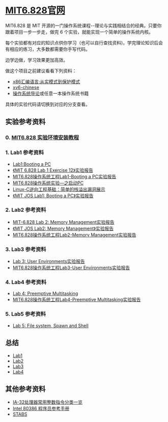 # [MIT6.828官网](https://pdos.csail.mit.edu/6.828/2018/schedule.html)
MIT6.828 是 MIT 开源的一门操作系统课程--理论与实践相结合的经典。只要你跟着项目一步一步走，做完 6 个实验，就能实现一个简单的操作系统内核。

每个实验都有对应的知识点供你学习（也可以自行查找资料)，学完理论知识后会有相应的练习，大多数都需要你手写代码。

边学边做，学习效果更加高效。

做这个项目之前建议看看下列资料：
* [x86汇编语言:从实模式到保护模式](https://github.com/woai3c/recommended-books/blob/master/%E7%BC%96%E7%A8%8B%E8%AF%AD%E8%A8%80/x86%E6%B1%87%E7%BC%96%E8%AF%AD%E8%A8%80%20%20%E4%BB%8E%E5%AE%9E%E6%A8%A1%E5%BC%8F%E5%88%B0%E4%BF%9D%E6%8A%A4%E6%A8%A1%E5%BC%8F%E5%AE%8C%E6%95%B4%E7%89%88.pdf)
* [xv6-chinese](https://github.com/woai3c/recommended-books/blob/master/%E6%93%8D%E4%BD%9C%E7%B3%BB%E7%BB%9F/xv6-chinese.pdf)
* [操作系统导论](https://book.douban.com/subject/33463930/)或任意一本操作系统书籍

具体的实验代码请切换到对应的分支查看。

## 实验参考资料
### 0. [MIT6.828 实验环境安装教程](https://github.com/woai3c/MIT6.828/blob/master/docs/install.md)
### 1. Lab1 参考资料
* [Lab1:Booting a PC](https://www.cnblogs.com/gatsby123/p/9759153.html)
* [《MIT 6.828 Lab 1 Exercise 12》实验报告](https://www.cnblogs.com/wuhualong/p/lab01_exercise12_print_more_info.html)
* [MIT6.828操作系统工程Lab1-Booting a PC实验报告](https://blog.codedragon.tech/2017/12/09/MIT6-828%E6%93%8D%E4%BD%9C%E7%B3%BB%E7%BB%9F%E5%B7%A5%E7%A8%8BLab1-Booting-a-PC%E5%AE%9E%E9%AA%8C%E6%8A%A5%E5%91%8A/)
* [MIT6.828操作系统实验—之启动PC](https://liu-jianhao.github.io/2018/08/mit6.828%E6%93%8D%E4%BD%9C%E7%B3%BB%E7%BB%9F%E5%AE%9E%E9%AA%8C%E4%B9%8B%E5%90%AF%E5%8A%A8pc/)
* [Linux-C逆向工程基础：简单的栈溢出漏洞展示](http://www.xumenger.com/linux-c-asm-5-20180606/)
* [《MIT JOS Lab1: Booting a PC》实验报告](https://blog.csdn.net/qq_32473685/article/details/93626548#9.4%20%C2%A0%E8%BE%93%E5%87%BA%E5%AF%84%E5%AD%98%E5%99%A8eip%E8%B0%83%E7%94%A8%E5%87%BD%E6%95%B0%E7%9A%84%E8%A1%8C%E5%8F%B7)

### 2. Lab2 参考资料
* [MIT-6.828 Lab 2: Memory Management实验报告](https://www.cnblogs.com/gatsby123/p/9832223.html)
* [《MIT JOS Lab2: Memory Management》实验报告](https://blog.csdn.net/qq_32473685/article/details/99625128)
* [MIT6.828操作系统工程Lab2-Memory Management实验报告](https://blog.codedragon.tech/2018/02/20/MIT6-828%E6%93%8D%E4%BD%9C%E7%B3%BB%E7%BB%9F%E5%B7%A5%E7%A8%8BLab2-Memory-Management%E5%AE%9E%E9%AA%8C%E6%8A%A5%E5%91%8A/)
### 3. Lab3 参考资料
* [Lab 3: User Environments实验报告](https://www.cnblogs.com/gatsby123/p/9838304.html)
* [MIT6.828操作系统工程Lab3-User Environments实验报告](https://blog.codedragon.tech/2018/02/23/MIT6-828%E6%93%8D%E4%BD%9C%E7%B3%BB%E7%BB%9F%E5%B7%A5%E7%A8%8BLab3-User-Environments%E5%AE%9E%E9%AA%8C%E6%8A%A5%E5%91%8A/)
### 4. Lab4 参考资料
* [Lab 4: Preemptive Multitasking](https://www.cnblogs.com/gatsby123/p/9930630.html)
* [MIT6.828操作系统工程Lab4-Preemptive Multitasking实验报告](https://blog.codedragon.tech/2018/02/26/MIT6-828%E6%93%8D%E4%BD%9C%E7%B3%BB%E7%BB%9F%E5%B7%A5%E7%A8%8BLab4-Preemptive-Multitasking%E5%AE%9E%E9%AA%8C%E6%8A%A5%E5%91%8A/)

### 5. Lab5 参考资料
* [Lab 5: File system, Spawn and Shell](https://www.cnblogs.com/gatsby123/p/9950705.html)

## 总结
* [Lab1](https://github.com/woai3c/MIT6.828/blob/master/docs/lab1.md)
* [Lab2](https://github.com/woai3c/MIT6.828/blob/master/docs/lab2.md)
* [Lab3](https://github.com/woai3c/MIT6.828/blob/master/docs/lab3.md)
* [Lab4](https://github.com/woai3c/MIT6.828/blob/master/docs/lab4.md)

## 其他参考资料
* [IA-32处理器常用整数指令分类一览](http://www5.zzu.edu.cn/qwfw/info/1042/2434.htm)
* [Intel 80386 程序员参考手册](https://www.kancloud.cn/wizardforcel/intel-80386-ref-manual/123813)
* [STABS](https://sourceware.org/gdb/onlinedocs/stabs.html#Overview)
